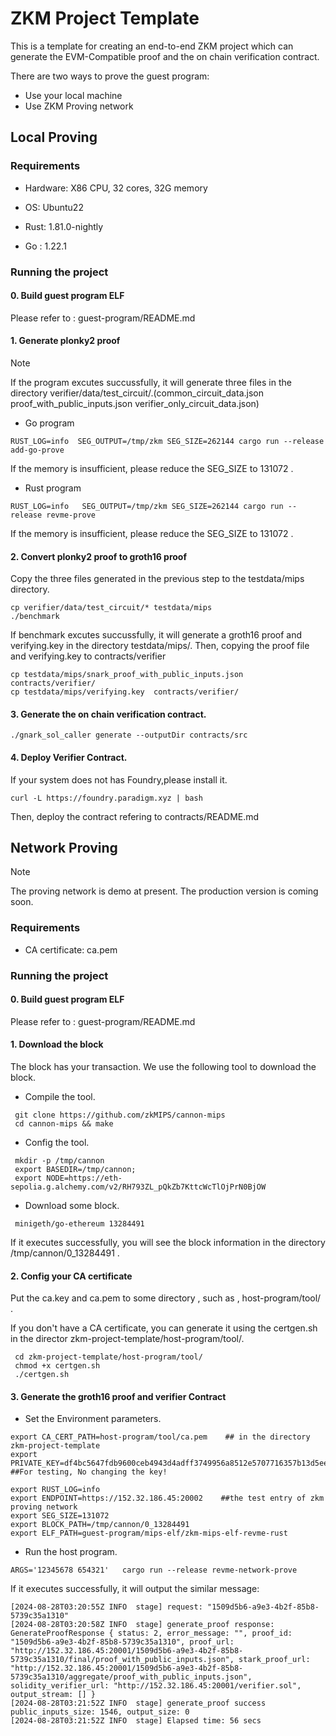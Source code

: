 # ZKM Project Template

This is a template for creating an end-to-end ZKM project which can generate the EVM-Compatible proof and the on chain verification contract.

There are two ways to prove the guest program: 
* Use your local machine
* Use ZKM Proving network 

## Local Proving

### Requirements
* Hardware: X86 CPU, 32 cores, 32G memory

* OS: Ubuntu22

* Rust: 1.81.0-nightly
  
* Go : 1.22.1
  
### Running the project

#### 0. Build guest program ELF

Please refer to : guest-program/README.md

#### 1. Generate plonky2 proof

> [!NOTE]
> If the program excutes succussfully, it will generate three  files in the directory verifier/data/test_circuit/.(common_circuit_data.json  proof_with_public_inputs.json  verifier_only_circuit_data.json)  

* Go program

```
RUST_LOG=info  SEG_OUTPUT=/tmp/zkm SEG_SIZE=262144 cargo run --release add-go-prove 
```

If the memory is insufficient, please reduce the SEG_SIZE to 131072 .

* Rust program 

```
RUST_LOG=info   SEG_OUTPUT=/tmp/zkm SEG_SIZE=262144 cargo run --release revme-prove
```
If the memory is insufficient, please reduce the SEG_SIZE to 131072 .


#### 2. Convert plonky2 proof to groth16 proof

Copy the  three files generated in the previous step to the testdata/mips directory. 

```
cp verifier/data/test_circuit/* testdata/mips
./benchmark
```

If benchmark excutes succussfully, it will generate a groth16 proof and  verifying.key in the directory testdata/mips/.
Then, copying the proof file and  verifying.key to contracts/verifier

```
cp testdata/mips/snark_proof_with_public_inputs.json    contracts/verifier/
cp testdata/mips/verifying.key  contracts/verifier/
```

#### 3. Generate the on chain verification contract.

```
./gnark_sol_caller generate --outputDir contracts/src
```

#### 4. Deploy Verifier Contract.

If your system does not has  Foundry,please install it.

```
curl -L https://foundry.paradigm.xyz | bash
```

Then, deploy the contract  refering to contracts/README.md

## Network Proving

> [!NOTE]
> The proving network is demo at present. The production version is coming soon.

### Requirements
* CA certificate:  ca.pem

### Running the project

#### 0. Build guest program ELF

Please refer to : guest-program/README.md

#### 1. Download the block 

The block has your transaction.
We use the following tool to download the block.

* Compile the tool. 

```
 git clone https://github.com/zkMIPS/cannon-mips
 cd cannon-mips && make 
```

* Config the tool. 
  
```
 mkdir -p /tmp/cannon
 export BASEDIR=/tmp/cannon; 
 export NODE=https://eth-sepolia.g.alchemy.com/v2/RH793ZL_pQkZb7KttcWcTlOjPrN0BjOW 
```

* Download some block. 

```
 minigeth/go-ethereum 13284491
```
If it executes successfully, you will see the block information in the directory /tmp/cannon/0_13284491 .

#### 2. Config your CA certificate

Put the ca.key and  ca.pem to some directory , such as , host-program/tool/ .

If you don't have a CA certificate, you can generate it using the  certgen.sh in the director zkm-project-template/host-program/tool/.
```
 cd zkm-project-template/host-program/tool/
 chmod +x certgen.sh
 ./certgen.sh
```

#### 3. Generate the groth16 proof and  verifier Contract

* Set the Environment  parameters. 
  
```
export CA_CERT_PATH=host-program/tool/ca.pem    ## in the directory zkm-project-template
export  PRIVATE_KEY=df4bc5647fdb9600ceb4943d4adff3749956a8512e5707716357b13d5ee687d9   ##For testing, No changing the key!

export RUST_LOG=info
export ENDPOINT=https://152.32.186.45:20002    ##the test entry of zkm proving network 
export SEG_SIZE=131072
export BLOCK_PATH=/tmp/cannon/0_13284491
export ELF_PATH=guest-program/mips-elf/zkm-mips-elf-revme-rust
```

* Run the host program. 

```
ARGS='12345678 654321'   cargo run --release revme-network-prove
```

If it executes successfully,  it will output the similar message:
```
[2024-08-28T03:20:55Z INFO  stage] request: "1509d5b6-a9e3-4b2f-85b8-5739c35a1310"
[2024-08-28T03:20:58Z INFO  stage] generate_proof response: GenerateProofResponse { status: 2, error_message: "", proof_id: "1509d5b6-a9e3-4b2f-85b8-5739c35a1310", proof_url: "http://152.32.186.45:20001/1509d5b6-a9e3-4b2f-85b8-5739c35a1310/final/proof_with_public_inputs.json", stark_proof_url: "http://152.32.186.45:20001/1509d5b6-a9e3-4b2f-85b8-5739c35a1310/aggregate/proof_with_public_inputs.json", solidity_verifier_url: "http://152.32.186.45:20001/verifier.sol", output_stream: [] }
[2024-08-28T03:21:52Z INFO  stage] generate_proof success public_inputs_size: 1546, output_size: 0
[2024-08-28T03:21:52Z INFO  stage] Elapsed time: 56 secs
```

